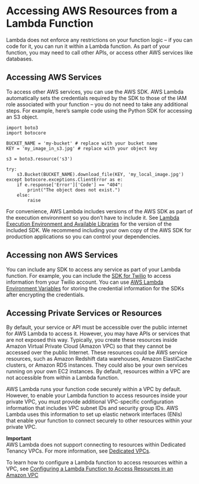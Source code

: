 # Accessing AWS Resources from a Lambda Function<a name="accessing-resources"></a>

Lambda does not enforce any restrictions on your function logic – if you can code for it, you can run it within a Lambda function\. As part of your function, you may need to call other APIs, or access other AWS services like databases\. 

## Accessing AWS Services<a name="accessing-aws-services"></a>

To access other AWS services, you can use the AWS SDK\. AWS Lambda automatically sets the credentials required by the SDK to those of the IAM role associated with your function – you do not need to take any additional steps\. For example, here’s sample code using the Python SDK for accessing an S3 object\.

```
import boto3
import botocore

BUCKET_NAME = 'my-bucket' # replace with your bucket name
KEY = 'my_image_in_s3.jpg' # replace with your object key

s3 = boto3.resource('s3')

try:
    s3.Bucket(BUCKET_NAME).download_file(KEY, 'my_local_image.jpg')
except botocore.exceptions.ClientError as e:
    if e.response['Error']['Code'] == "404":
        print("The object does not exist.")
    else:
        raise
```

For convenience, AWS Lambda includes versions of the AWS SDK as part of the execution environment so you don’t have to include it\. See [Lambda Execution Environment and Available Libraries](current-supported-versions.md) for the version of the included SDK\. We recommend including your own copy of the AWS SDK for production applications so you can control your dependencies\.

## Accessing non AWS Services<a name="accessing-non-aws-services"></a>

You can include any SDK to access any service as part of your Lambda function\. For example, you can include the [SDK for Twilio](https://www.twilio.com/docs/libraries) to access information from your Twilio account\. You can use [AWS Lambda Environment Variables](env_variables.md) for storing the credential information for the SDKs after encrypting the credentials\. 

## Accessing Private Services or Resources<a name="accessing-private-resources"></a>

By default, your service or API must be accessible over the public internet for AWS Lambda to access it\. However, you may have APIs or services that are not exposed this way\. Typically, you create these resources inside Amazon Virtual Private Cloud \(Amazon VPC\) so that they cannot be accessed over the public Internet\. These resources could be AWS service resources, such as Amazon Redshift data warehouses, Amazon ElastiCache clusters, or Amazon RDS instances\. They could also be your own services running on your own EC2 instances\. By default, resources within a VPC are not accessible from within a Lambda function\.

AWS Lambda runs your function code securely within a VPC by default\. However, to enable your Lambda function to access resources inside your private VPC, you must provide additional VPC\-specific configuration information that includes VPC subnet IDs and security group IDs\. AWS Lambda uses this information to set up elastic network interfaces \(ENIs\) that enable your function to connect securely to other resources within your private VPC\. 

**Important**  
AWS Lambda does not support connecting to resources within Dedicated Tenancy VPCs\. For more information, see [Dedicated VPCs](https://docs.aws.amazon.com/vpc/latest/userguide/dedicated-instance.html)\. 

To learn how to configure a Lambda function to access resources within a VPC, see [Configuring a Lambda Function to Access Resources in an Amazon VPC](vpc.md)